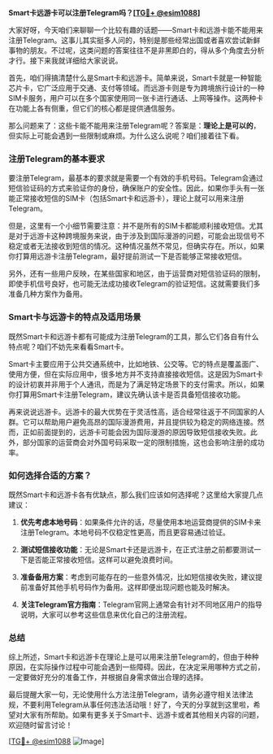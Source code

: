 **Smart卡远游卡可以注册Telegram吗？[[TG💪+ @esim1088](https://t.me/s/esim1088)]**

大家好呀，今天咱们来聊聊一个比较有趣的话题——Smart卡和远游卡能不能用来注册Telegram。这事儿其实挺多人问的，特别是那些经常出国或者喜欢尝试新鲜事物的朋友。不过呢，这类问题的答案往往不是非黑即白的，得从多个角度去分析才行。接下来我就详细给大家说说。

首先，咱们得搞清楚什么是Smart卡和远游卡。简单来说，Smart卡就是一种智能芯片卡，它广泛应用于交通、支付等领域。而远游卡则是专为跨境旅行设计的一种SIM卡服务，用户可以在多个国家使用同一张卡进行通话、上网等操作。这两种卡在功能上各有侧重，但它们的核心都是提供通信服务。

那么问题来了：这些卡能不能用来注册Telegram呢？答案是：**理论上是可以的**，但实际上可能会遇到一些限制或麻烦。为什么这么说呢？咱们接着往下看。

### 注册Telegram的基本要求

要注册Telegram，最基本的要求就是需要一个有效的手机号码。Telegram会通过短信验证码的方式来验证你的身份，确保账户的安全性。因此，如果你手头有一张能正常接收短信的SIM卡（包括Smart卡和远游卡），理论上就可以用来注册Telegram。

但是，这里有一个小细节需要注意：并不是所有的SIM卡都能顺利接收短信。尤其是对于远游卡这种跨境服务来说，由于涉及到国际漫游的问题，可能会出现信号不稳定或者无法接收到短信的情况。这种情况虽然不常见，但确实存在。所以，如果你打算用远游卡注册Telegram，最好提前测试一下是否能够正常接收短信。

另外，还有一些用户反映，在某些国家和地区，由于运营商对短信验证码的限制，即使手机信号良好，也可能无法成功接收Telegram的验证短信。这就需要我们多准备几种方案作为备用。

### Smart卡与远游卡的特点及适用场景

既然Smart卡和远游卡都有可能成为注册Telegram的工具，那么它们各自有什么特点呢？咱们不妨先来看看Smart卡。

Smart卡主要应用于公共交通系统中，比如地铁、公交等。它的特点是覆盖面广、使用方便，但在实际应用中，很多地方并不支持直接接收短信。这是因为Smart卡的设计初衷并非用于个人通讯，而是为了满足特定场景下的支付需求。所以，如果你打算用Smart卡注册Telegram，建议先确认该卡是否具备短信接收功能。

再来说说远游卡。远游卡的最大优势在于灵活性高，适合经常往返于不同国家的人群。它可以帮助用户避免高昂的国际漫游费用，并且提供较为稳定的网络连接。然而，正如前面提到的，远游卡可能会因为国际漫游的原因导致短信接收失败。此外，部分国家的运营商会对外国号码采取一定的限制措施，这也会影响注册的成功率。

### 如何选择合适的方案？

既然Smart卡和远游卡各有优缺点，那么我们应该如何选择呢？这里给大家提几点建议：

1. **优先考虑本地号码**：如果条件允许的话，尽量使用本地运营商提供的SIM卡来注册Telegram。本地号码不仅稳定性更高，而且更容易通过验证。

2. **测试短信接收功能**：无论是Smart卡还是远游卡，在正式注册之前都要测试一下是否能正常接收短信。这样可以避免浪费时间。

3. **准备备用方案**：考虑到可能存在的一些意外情况，比如短信接收失败，建议提前准备好其他手机号码作为备用。这样即便出现问题也能及时解决。

4. **关注Telegram官方指南**：Telegram官网上通常会有针对不同地区用户的指导说明，大家可以参考这些信息来优化自己的注册流程。

### 总结

综上所述，Smart卡和远游卡在理论上是可以用来注册Telegram的，但由于种种原因，在实际操作过程中可能会遇到一些障碍。因此，在决定采用哪种方式之前，一定要做好充分的准备工作，并根据自身需求做出合理的选择。

最后提醒大家一句，无论使用什么方法注册Telegram，请务必遵守相关法律法规，不要利用Telegram从事任何违法活动哦！好了，今天的分享就到这里啦，希望对大家有所帮助。如果有更多关于Smart卡、远游卡或者其他相关内容的问题，欢迎随时留言讨论！

[[TG💪+ @esim1088](https://t.me/s/esim1088) ![Image](https://i.postimg.cc/4NQfJmqS/Snipaste-2025-05-13-00-14-12.png)]